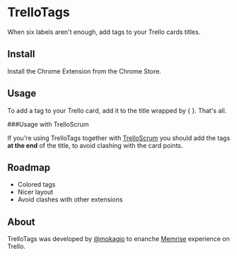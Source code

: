 TrelloTags
===

When six labels aren't enough, add tags to your Trello cards titles.

Install
---

Install the Chrome Extension from the Chrome Store.

Usage
---

To add a tag to your Trello card, add it to the title wrapped by { }. That's all.

###Usage with TrelloScrum

If you're using TrelloTags together with [TrelloScrum](https://chrome.google.com/webstore/detail/jdbcdblgjdpmfninkoogcfpnkjmndgje?hl=en-US&hc=search&hcp=main) you should add the tags **at the end** of the title, to avoid clashing with the card points.

Roadmap
---

* Colored tags
* Nicer layout
* Avoid clashes with other extensions

About
---

TrelloTags was developed by [@mokagio](https://twitter.com/mokagio) to enanche [Memrise](http://memrise.com) experience on Trello.
